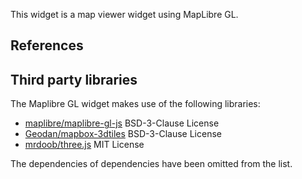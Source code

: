 This widget is a map viewer widget using MapLibre GL.

## References

## Third party libraries

The Maplibre GL widget makes use of the following libraries:

- [maplibre/maplibre-gl-js](https://github.com/maplibre/maplibre-gl-js) BSD-3-Clause License
- [Geodan/mapbox-3dtiles](https://github.com/Geodan/mapbox-3dtiles) BSD-3-Clause License
- [mrdoob/three.js](https://github.com/mrdoob/three.js/) MIT License

The dependencies of dependencies have been omitted from the list.
